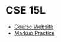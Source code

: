 # **CSE 15L**
* [Course Website](https://ucsd-cse15l-f22.github.io)
* [Markup Practice](https://github.com/shkimsito/cse15l-lab-reports/edit/main/main.md)
